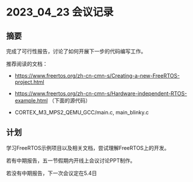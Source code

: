 # 2023_04_23 会议记录

## 摘要
完成了可行性报告，讨论了如何开展下一步的代码编写工作。

推荐阅读的文档：
* https://www.freertos.org/zh-cn-cmn-s/Creating-a-new-FreeRTOS-project.html

* https://www.freertos.org/zh-cn-cmn-s/Hardware-independent-RTOS-example.html （下面的源代码）

* CORTEX_M3_MPS2_QEMU_GCC/main.c, main_blinky.c

  
## 计划
学习FreeRTOS示例项目以及相关文档，尝试理解FreeRTOS上的开发。

若有中期报告，五一节假期内开线上会议讨论PPT制作。

若没有中期报告，下一次会议定在5.4日

